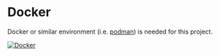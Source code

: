 # Docker

Docker or similar environment (i.e. [podman](https://podman.io/docs/installation)) is needed for this project.

[![Docker](https://img.shields.io/badge/docker-26+-1266E7?style=for-the-badge&logo=docker&logoColor=white)](https://docs.docker.com/engine/install/)  